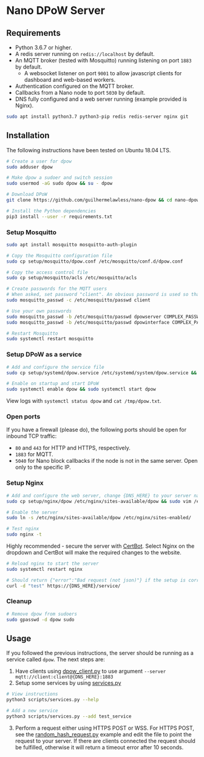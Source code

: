 # Nano DPoW Server

## Requirements

* Python 3.6.7 or higher.
* A redis server running on `redis://localhost` by default.
* An MQTT broker (tested with Mosquitto) running listening on port `1883` by default.
  * A websocket listener on port `9001` to allow javascript clients for dashboard and web-based workers.
* Authentication configured on the MQTT broker.
* Callbacks from a Nano node to port `5030` by default.
* DNS fully configured and a web server running (example provided is Nginx).

```bash
sudo apt install python3.7 python3-pip redis redis-server nginx git
```

## Installation

The following instructions have been tested on Ubuntu 18.04 LTS.

```bash
# Create a user for dpow
sudo adduser dpow

# Make dpow a sudoer and switch session
sudo usermod -aG sudo dpow && su - dpow

# Download DPoW
git clone https://github.com/guilhermelawless/nano-dpow && cd nano-dpow/server

# Install the Python dependencies
pip3 install --user -r requirements.txt
```

### Setup Mosquitto

```bash
sudo apt install mosquitto mosquitto-auth-plugin

# Copy the Mosquitto configuration file
sudo cp setup/mosquitto/dpow.conf /etc/mosquitto/conf.d/dpow.conf

# Copy the access control file
sudo cp setup/mosquitto/acls /etc/mosquitto/acls

# Create passwords for the MQTT users
# When asked, set password "client". An obvious password is used so that everyone can freely contribute work
sudo mosquitto_passwd -c /etc/mosquitto/passwd client

# Use your own passwords
sudo mosquitto_passwd -b /etc/mosquitto/passwd dpowserver COMPLEX_PASSWORD_1
sudo mosquitto_passwd -b /etc/mosquitto/passwd dpowinterface COMPLEX_PASSWORD_2

# Restart Mosquitto
sudo systemctl restart mosquitto
```

### Setup DPoW as a service

```bash
# Add and configure the service file
sudo cp setup/systemd/dpow.service /etc/systemd/system/dpow.service && sudo vim /etc/systemd/system/dpow.service 

# Enable on startup and start DPoW
sudo systemctl enable dpow && sudo systemctl start dpow
```

View logs with `systemctl status dpow` and `cat /tmp/dpow.txt`.

### Open ports

If you have a firewall (please do), the following ports should be open for inbound TCP traffic:
* `80` and `443` for HTTP and HTTPS, respectively.
* `1883` for MQTT.
* `5040` for Nano block callbacks if the node is not in the same server. Open only to the specific IP.

### Setup Nginx

```bash
# Add and configure the web server, change {DNS_HERE} to your server name
sudo cp setup/nginx/dpow /etc/nginx/sites-available/dpow && sudo vim /etc/nginx/sites-available/dpow

# Enable the server
sudo ln -s /etc/nginx/sites-available/dpow /etc/nginx/sites-enabled/

# Test nginx
sudo nginx -t
```

Highly recommended - secure the server with [CertBot](https://certbot.eff.org/instructions).  Select Nginx on the dropdown and CertBot will make the required changes to the website.

```bash
# Reload nginx to start the server
sudo systemctl restart nginx

# Should return {"error":"Bad request (not json)"} if the setup is correct and DPoW is running
curl -d "test" https://{DNS_HERE}/service/
```

### Cleanup

```bash
# Remove dpow from sudoers
sudo gpasswd -d dpow sudo
```

## Usage

If you followed the previous instructions, the server should be running as a service called `dpow`. The next steps are:

1. Have clients using [dpow_client.py](../client/dpow_client.py) to use argument `--server mqtt://client:client@{DNS_HERE}:1883`
2. Setup some services by using [services.py](scripts/services.py)
  ```bash
  # View instructions
  python3 scripts/services.py --help

  # Add a new service
  python3 scripts/services.py --add test_service
  ```
3. Perform a request either using HTTPS POST or WSS. For HTTPS POST, see the [random_hash_request.py](../service/random_hash_request.py) example and edit the file to point the request to your server. If there are clients connected the request should be fulfilled, otherwise it will return a timeout error after 10 seconds.
